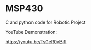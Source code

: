 # MSP430
C and python code for Robotic Project

YouTube Demonstration:

https://youtu.be/TsGeR0vBifI
